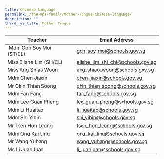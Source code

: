 ```yaml
---
title: Chinese Language
permalink: /the-mps-family/Mother-Tongue/Chinese-language/
description: ""
third_nav_title: Mother Tongue
---
```

| Teacher|  | Email Address |
| -------- | -------- | -------- |
|  Mdm Goh Soy Moi (ST/CL)     |      | goh_soy_moi@schools.gov.sg     |
| Miss Elishe Lim (SH/CL)     |      | elishe_lim_shi_chi@schools.gov.sg     |
| Miss Ang Shiao Woon     |      | ang_shiao_woon@schools.gov.sg     |
| Mdm Chen Jiaxin     |      | chen_jiaxin@schools.gov.sg     |
| Mr Chin Thian Soong     |      | chin_thian_soong@schools.gov.sg    |
| Mdm Fan Fang     |      | fan_fang@schools.gov.sg     |
| Mdm Lee Guan Pheng     |      | lee_guan_pheng@schools.gov.sg     |
| Mdm Li Huaitao     |      | li_huaitao@schools.gov.sg     |
| Mdm Shi Yibin     |      | shi_yibin@schools.gov.sg     |
| Mr Tsen Hon Leong     |      | tsen_hon_leong@schools.gov.sg     |
| Mdm Ong Kai Ling     |      | ong_kai_ling@schools.gov.sg     |
| Mr Wang Yuhang     |      | wang_yuhang@schools.gov.sg     |
| Ms Li JuanJuan     |      | li_juanjuan@schools.gov.sg     |